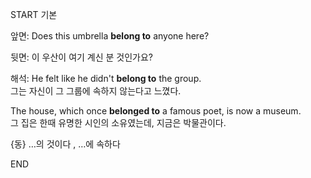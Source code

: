 START
기본

앞면:
Does this umbrella **belong to** anyone here?

뒷면:
이 우산이 여기 계신 분 것인가요?

해석:
He felt like he didn't **belong to** the group.  
그는 자신이 그 그룹에 속하지 않는다고 느꼈다.

The house, which once **belonged to** a famous poet, is now a museum.  
그 집은 한때 유명한 시인의 소유였는데, 지금은 박물관이다.

{동} …의 것이다 , …에 속하다
<!--ID: 1749293616233-->
END